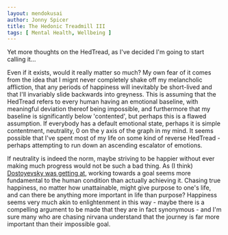 ```yaml
---
layout: mendokusai
author: Jonny Spicer
title: The Hedonic Treadmill III
tags: [ Mental Health, Wellbeing ]
---
```

Yet more thoughts on the HedTread, as I've decided I'm going to start calling it...

Even if it exists, would it really matter so much? My own fear of it comes from the idea that I mignt never completely shake off
my melancholic affliction, that any periods of happiness will inevitably be short-lived and that I'll invariably slide backwards into
greyness. This is assuming that the HedTread refers to every human having an emotional baseline, with meaningful deviation thereof being impossible, and furthermore that my baseline is significantly below 'contented', but perhaps this is a flawed assumption. If
everybody has a default emotional state, perhaps it is simple contentment, neutrality, 0 on the y axis of the graph in my mind.
It seems possible that I've spent most of my life on some kind of reverse HedTread - perhaps attempting to run down an ascending
escalator of emotions.

If neutrality is indeed the norm, maybe striving to be happier without ever making much progress would not be such a bad thing.
As (I think) [Dostoyevsky was getting at](/mendokusai/2019/01/20/book-reviews-notes-from-underground-by-fyodor-dostoevsky), working
towards a goal seems more fundamental to the human condition than actually achieving it. Chasing true happiness, no matter how unattainable, might give purpose to one's life, and can there be anything more important in life than purpose? Happiness seems very much akin to enlightenment in this way - maybe there is a compelling argument to be made that they are in fact synonymous - and I'm sure many who are chasing nirvana understand that the journey is far more important than their impossible goal.

